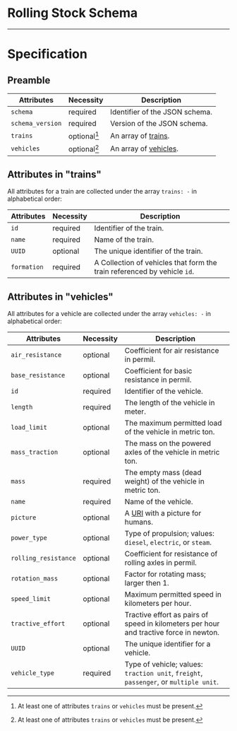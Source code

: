 # Rolling Stock Schema

------------

# Specification

## Preamble

| Attributes           | Necessity    | Description |
| -------------------- | ------------ | ----------- |
| `schema`             | required     | Identifier of the JSON schema. |
| `schema_version`     | required     | Version of the JSON schema. |
| `trains`             | optional[^1] | An array of [trains](#Attributes-in-trains). |
| `vehicles`           | optional[^1] | An array of [vehicles](#Attributes-in-vehicles). |

[^1]: At least one of attributes `trains` or `vehicles` must be present.

## Attributes in "trains"

All attributes for a train are collected under the array `trains: -` in alphabetical order:

| Attributes           | Necessity | Description |
| -------------------- | --------- | ----------- |
| `id`                 | required  | Identifier of the train. |
| `name`               | required  | Name of the train. |
| `UUID`               | optional  | The unique identifier of the train. |
| `formation`          | required  | A Collection of vehicles that form the train referenced by vehicle `id`. |

## Attributes in "vehicles"

All attributes for a vehicle are collected under the array `vehicles: -` in alphabetical order:

| Attributes           | Necessity | Description |
| -------------------- | --------- | ----------- |
| `air_resistance`     | optional  | Coefficient for air resistance in permil. |
| `base_resistance`    | optional  | Coefficient for basic resistance  in permil. |
| `id`                 | required  | Identifier of the vehicle. |
| `length`             | required  | The length of the vehicle in meter. |
| `load_limit`         | optional  | The maximum permitted load of the vehicle in metric ton. |
| `mass_traction`      | optional  | The mass on the powered axles of the vehicle in metric ton. |
| `mass`               | required  | The empty mass (dead weight) of the vehicle in metric ton. |
| `name`               | required  | Name of the vehicle. |
| `picture`            | optional  | A [URI](https://en.wikipedia.org/wiki/Uniform_Resource_Identifier) with a picture for humans. | 
| `power_type`         | optional  | Type of propulsion; values: `diesel`, `electric`, or `steam`. |
| `rolling_resistance` | optional  | Coefficient for resistance of rolling axles in permil. |
| `rotation_mass`      | optional  | Factor for rotating mass; larger then 1. |
| `speed_limit`        | optional  | Maximum permitted speed in kilometers per hour. |
| `tractive_effort`    | optional  | Tractive effort as pairs of speed in kilometers per hour and tractive force in newton. |
| `UUID`               | optional  | The unique identifier for a vehicle. |
| `vehicle_type`       | required  | Type of vehicle; values: `traction unit`, `freight`, `passenger`, or `multiple unit`. |

